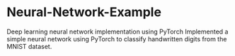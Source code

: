# Neural-Network-Example
Deep learning neural network implementation using PyTorch 
Implemented a simple neural network using PyTorch to classify handwritten digits from the MNIST dataset. 
